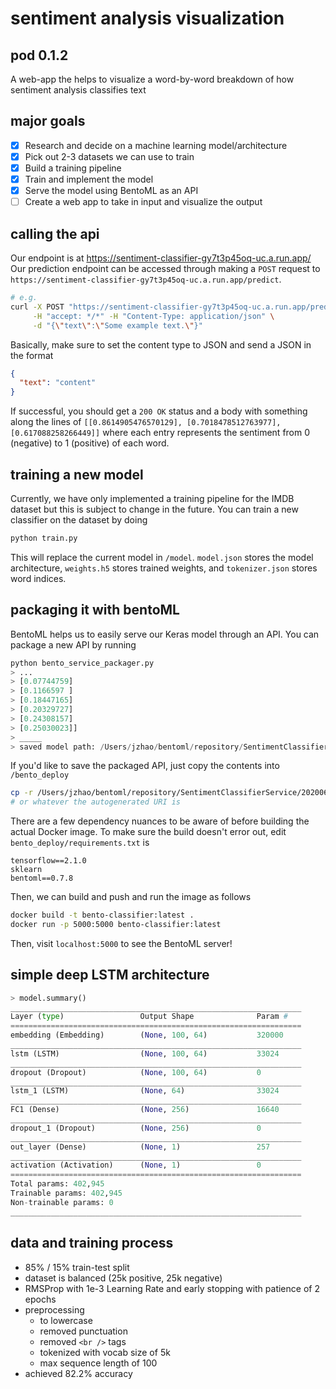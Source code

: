 # sentiment analysis visualization
## pod 0.1.2
A web-app the helps to visualize a word-by-word breakdown of how sentiment analysis classifies text

## major goals
- [x] Research and decide on a machine learning model/architecture
- [x] Pick out 2-3 datasets we can use to train
- [x] Build a training pipeline
- [x] Train and implement the model
- [x] Serve the model using BentoML as an API
- [ ] Create a web app to take in input and visualize the output

## calling the api
Our endpoint is at https://sentiment-classifier-gy7t3p45oq-uc.a.run.app/
Our prediction endpoint can be accessed through making a `POST` request to `https://sentiment-classifier-gy7t3p45oq-uc.a.run.app/predict`.

```bash
# e.g. 
curl -X POST "https://sentiment-classifier-gy7t3p45oq-uc.a.run.app/predict" \
     -H "accept: */*" -H "Content-Type: application/json" \
     -d "{\"text\":\"Some example text.\"}"
```

Basically, make sure to set the content type to JSON and send a JSON in the format
```json
{
  "text": "content"
}
```

If successful, you should get a `200 OK` status and a body with something along the lines of `[[0.8614905476570129], [0.7018478512763977], [0.617088258266449]]` where each entry represents the sentiment from 0 (negative) to 1 (positive) of each word.

## training a new model
Currently, we have only implemented a training pipeline for the IMDB dataset but this is subject to change in the future. You can train a new classifier on the dataset by doing 

```bash
python train.py
```
This will replace the current model in `/model`. `model.json` stores the model architecture, `weights.h5` stores trained weights, and `tokenizer.json` stores word indices.

## packaging it with bentoML
BentoML helps us to easily serve our Keras model through an API. You can package a new API by running 

```python
python bento_service_packager.py
> ...
> [0.07744759]
> [0.1166597 ]
> [0.18447165]
> [0.20329727]
> [0.24308157]
> [0.25030023]]
> _____
> saved model path: /Users/jzhao/bentoml/repository/SentimentClassifierService/20200604214004_F641D2
```
If you'd like to save the packaged API, just copy the contents into `/bento_deploy`

```bash
cp -r /Users/jzhao/bentoml/repository/SentimentClassifierService/20200604214004_F641D2/* bento_deploy
# or whatever the autogenerated URI is
```

There are a few dependency nuances to be aware of before building the actual Docker image. To make sure the build doesn't error out, edit `bento_deploy/requirements.txt` is

```pip
tensorflow==2.1.0
sklearn
bentoml==0.7.8
```

Then, we can build and push and run the image as follows

```bash
docker build -t bento-classifier:latest .
docker run -p 5000:5000 bento-classifier:latest
```

Then, visit `localhost:5000` to see the BentoML server!

## simple deep LSTM architecture
```python
> model.summary()
_________________________________________________________________
Layer (type)                 Output Shape              Param #
=================================================================
embedding (Embedding)        (None, 100, 64)           320000
_________________________________________________________________
lstm (LSTM)                  (None, 100, 64)           33024
_________________________________________________________________
dropout (Dropout)            (None, 100, 64)           0
_________________________________________________________________
lstm_1 (LSTM)                (None, 64)                33024
_________________________________________________________________
FC1 (Dense)                  (None, 256)               16640
_________________________________________________________________
dropout_1 (Dropout)          (None, 256)               0
_________________________________________________________________
out_layer (Dense)            (None, 1)                 257
_________________________________________________________________
activation (Activation)      (None, 1)                 0
=================================================================
Total params: 402,945
Trainable params: 402,945
Non-trainable params: 0
_________________________________________________________________
```

## data and training process
* 85% / 15% train-test split
* dataset is balanced (25k positive, 25k negative)
* RMSProp with 1e-3 Learning Rate and early stopping with patience of 2 epochs
* preprocessing
  * to lowercase
  * removed punctuation
  * removed `<br />` tags
  * tokenized with vocab size of 5k
  * max sequence length of 100
* achieved 82.2% accuracy